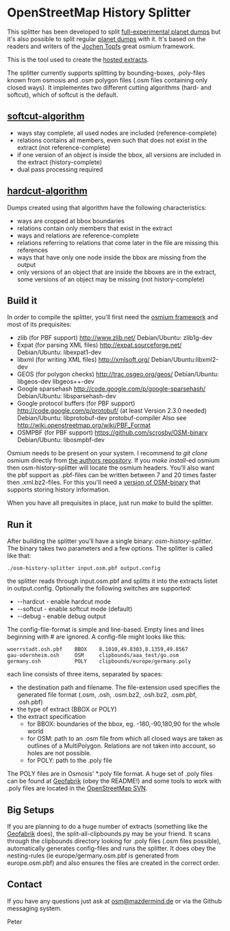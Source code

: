 # OpenStreetMap History Splitter
This splitter has been developed to split [full-experimental planet dumps](http://wiki.openstreetmap.org/wiki/Planet.osm/full) but it's also possible to split regular [planet dumps](http://wiki.openstreetmap.org/wiki/Planet.osm) with it. It's based on the readers and writers of the [Jochen Topfs](https://github.com/joto) great osmium framework.

This is the tool used to create the [hosted extracts](http://osm.personalwerk.de/history-extracts/).

The splitter currently supports splitting by bounding-boxes, .poly-files known from osmosis and .osm polygon files (.osm files containing only closed ways).
It implementes two different cutting algorithms (hard- and softcut), which of softcut is the default.

## [softcut-algorithm](https://github.com/MaZderMind/osm-history-splitter/blob/master/softcut.hpp)
* ways stay complete, all used nodes are included (reference-complete)
* relations contains all members, even such that does not exist in the extract (not reference-complete)
* if one version of an object is inside the bbox, all versions are included in the extract (history-complete)
* dual pass processing required

## [hardcut-algorithm](https://github.com/MaZderMind/osm-history-splitter/blob/master/hardcut.hpp)
Dumps created using that algorithm have the following characteristics:

* ways are cropped at bbox boundaries
* relations contain only members that exist in the extract
* ways and relations are reference-complete
* relations referring to relations that come later in the file are missing this references
* ways that have only one node inside the bbox are missing from the output
* only versions of an object that are inside the bboxes are in the extract, some versions of an object may be missing (not history-complete)

## Build it
In order to compile the splitter, you'll first need the [osmium framework](https://github.com/joto/osmium) and most of its prequisites:

*   zlib (for PBF support)
    http://www.zlib.net/
    Debian/Ubuntu: zlib1g-dev
*   Expat (for parsing XML files)
    http://expat.sourceforge.net/
    Debian/Ubuntu: libexpat1-dev
*   libxml (for writing XML files)
    http://xmlsoft.org/
    Debian/Ubuntu:libxml2-dev
*   GEOS (for polygon checks)
    http://trac.osgeo.org/geos/
    Debian/Ubuntu: libgeos-dev libgeos++-dev
*   Google sparsehash
    http://code.google.com/p/google-sparsehash/
    Debian/Ubuntu: libsparsehash-dev
*   Google protocol buffers (for PBF support)
    http://code.google.com/p/protobuf/ (at least Version 2.3.0 needed)
    Debian/Ubuntu: libprotobuf-dev protobuf-compiler
    Also see http://wiki.openstreetmap.org/wiki/PBF_Format
*   OSMPBF (for PBF support)
    https://github.com/scrosby/OSM-binary
    Debian/Ubuntu: libosmpbf-dev

Osmium needs to be present on your system. I recommend to *git clone* osmium directly from [the authors repository](https://github.com/joto/osmium). If you *make install*-ed osmium then osm-history-splitter will locate the osmium headers. You'll also want the pbf support as .pbf-files can be written between 7 and 20 times faster then .xml.bz2-files. For this you'll need a [version of OSM-binary](https://github.com/scrosby/OSM-binary) that supports storing history information.

When you have all prequisites in place, just run *make* to build the splitter.

## Run it
After building the splitter you'll have a single binary: *osm-history-splitter*. The binary takes two parameters and a few options. The splitter is called like that:

    ./osm-history-splitter input.osm.pbf output.config

the splitter reads through input.osm.pbf and splitts it into the extracts listet in output.config. Optionally the following switches are supported:
* --hardcut - enable hardcut mode
* --softcut - enable softcut mode (default)
* --debug - enable debug output

The config-file-format is simple and line-based. Empty lines and lines beginning with # are ignored. A config-file might looks like this:

    woerrstadt.osh.pbf    BBOX    8.1010,49.8303,8.1359,49.8567
    gau-odernheim.osh     OSM     clipbounds/aaa_test/go.osm
    germany.osh           POLY    clipbounds/europe/germany.poly

each line consists of three items, separated by spaces:

* the destination path and filename. The file-extension used specifies the generated file format (.osm, .osh, .osm.bz2, .osh.bz2, .osm.pbf, .osh.pbf)
* the type of extract (BBOX or POLY)
* the extract specification
  * for BBOX: boundaries of the bbox, eg. -180,-90,180,90 for the whole world
  * for OSM:  path to an .osm file from which all closed ways are taken as outlines of a MultiPolygon. Relations are not taken into account, so holes are not possible.
  * for POLY: path to the .poly file

The POLY files are in Osmosis' *.poly file format. A huge set of .poly files can be found at [Geofabrik](http://download.geofabrik.de/clipbounds/) (obey the README!) and some tools to work with .poly files are located in the [OpenStreetMap SVN](http://svn.openstreetmap.org/applications/utils/osm-extract/polygons/).

## Big Setups
If you are planning to do a huge number of extracts (something like the [Geofabrik](http://download.geofabrik.de/) does), the split-all-clipbounds.py may be your friend. It scans through the clipbounds directory looking for .poly files (.osm files possible), automatically generates config-files and runs the splitter. It does obey the nesting-rules (ie europe/germany.osm.pbf is generated from europe.osm.pbf) and also ensures the files are created in the correct order.

## Contact
If you have any questions just ask at osm@mazdermind.de or via the Github messaging system.

Peter

